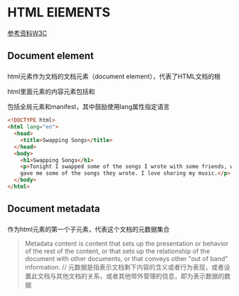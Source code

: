 # HTML ElEMENTS

[参考资料W3C](https://www.w3.org/TR/2017/REC-html52-20171214/index.html#contents)

## Document element

### <html>

html元素作为文档的文档元素（document element），代表了HTML文档的根

html里面元素的内容元素包括<body>和<head>

包括全局元素和manifest，其中鼓励使用lang属性指定语言

```html
<!DOCTYPE html>
<html lang="en">
  <head>
    <title>Swapping Songs</title>
  </head>
  <body>
    <h1>Swapping Songs</h1>
    <p>Tonight I swapped some of the songs I wrote with some friends, who
    gave me some of the songs they wrote. I love sharing my music.</p>
  </body>
</html>
```

## Document metadata

### <head>

作为html元素的第一个子元素，代表这个文档的元数据集合

> Metadata content is content that sets up the presentation or behavior of the rest of the content, or that sets up the relationship of the document with other documents, or that conveys other "out of band" information.  // 元数据是指表示文档剩下内容的含义或者行为表现，或者设置此文档与其他文档的关系，或者其他带外管理的信息，即为表示数据的数据

### <title>

head里面的元数据，只能包含一个title元素，表示文档的名字或者主题

### <base>

元数据，唯一，设置此文档的主URL

`<base href="https://www.example.com/news/index.html">`

###  <link>

元数据，指定html文档连接其他资源文件如css

属性rel，必须，指定链接的类型

href，指定链接的文件地址

type，指定文件的MIME类型

### <meta>

元数据，用来表示不能被其他元数据标签如<base>等表示的多种元数据

属性name，表示描述的数据的类型

属性content，指定元数据的内容

特别的，`<meta http-equiv="X-UA-Compatible" content="IE=edge"> `表示告诉IE8以何种方式去渲染网页

### <style>

通常用来设置css

## Sections

### <body>

代表文档的内容

body元素是段落的根目录

### <article>

代表一份完整的内容，可以是报纸杂志上面的文章短文等

一般在内容加入<h1-h6>元素以明确

### <section>

代表文档或应用的一段内容或者一个章节，一块相对独立的部分

一般在内容加入<h1-h6>元素已明确

### <nav>

代表页面中包含导航到其他页面的链接部分的内容

### <aside>

代表段落中与段落内容区分开的不同但是有关联的内容

### <h1-h6>

标题

### <header>

一般包含段落简介和导航说明的内容

### <footer>

一般包含者段落文章相关的信息说明，比如作者，版权说明，编写时间，相关链接等等

## Grouping content

### <p>

代表一个段落

### <address>

个人组织或者单位的联系信息，包括社交媒体，住址电话等等

### <hr>

代表段落级的变化，如主题转变，过渡段，场景转变

```html
<section>
  <h1>Communication</h1>
  <p>There are various methods of communication. This section
  covers a few of the important ones used by the project.</p>
  <hr>
  <p>Communication stones seem to come in pairs and have mysterious
  properties:</p>
  <ul>
    <li>They can transfer thoughts in two directions once activated
    if used alone.</li>
    <li>If used with another device, they can transfer one’s
    consciousness to another body.</li>
    <li>If both stones are used with another device, the
    consciousnesses switch bodies.</li>
  </ul>
  <hr>
  <p>Radios use the electromagnetic spectrum in the meter range and
  longer.</p>
  <hr>
  <p>Signal flares use the electromagnetic spectrum in the
  nanometer range.</p>
</section>
```



### <pre>

代表一块需要展示的内容

### <blockquote>

代表引用的内容块

### <ol>

代表一块有序列表内容

### <ul>

代表一块无序列表内容

### <li>

<ol> 或<ul>元素的子节点

### <dl>

表示一组术语描述组

### <dt>

表示一项术语

### <dd>

表示一项术语的描述

### <figure>

表示一些流内容(flow content),一般表示主流内容里面的一个独立的单元

### <figcaption>

表示<figure>里面内容的标题

### <main>

表示<body>里面的主体内容

### <div>

没有任何具体的语义，它表示他的子节点，可以用class lang title 等属性去标记常见的语意

## Text-level sematics

### <a>

有href属性，表示被其内容标记的超链接

无href属性，表示占位符，或者仅表示元素的内容

### <em>

表示强调重点内容

### <strong>

表示重要，严肃或者很急的内容

### <small>

表示附带的注释

### <s>

表示不再准确或者不在相关的内容，如过期的价格

### <cite>

表示内容的参考，必须包括内容的标题或者作者或者url的引用链接

### <q>

表示作者引用的修辞，属性cite指定一个链接以查看引用内容的位置

### <dfn>

表示术语的缩写的描述示例，通常与<abbr>一起使用

### <abbr>

常作为<dfn>的子元素,title属性描述术语的全称

### <ruby>

来展示东亚文字注音或字符注释 

### <rb>

### <rt>

### <rtc>

### <rp>

#### <data>

### <time>

### <code>

代表一段代码

### <var>

代表一个变量

### <samp>

代表程序和计算机输出的一段例子或者引用

### <kbd>

代表用户输入，通常是键盘，也可能代表其他如

### <sub> <sup>

<sub>是子脚本，而<sup>是超脚本，超脚本就是这段脚本约定的变量

### <i>

表示引用的术语，专有名词，不同语境的词汇等等

### <b>

代表一系列不带有重要性暗示含义的文本如文章的关键词等等

### <u>

注释

### <mark>

表示标记

### <bdi>

 Text directionality isolation 

### <bdo>

 Text directionality formatting 

### <span>

类似<div>,没有语义上的标记含义，通常设置属性以语义化

### <br>

换行

### <wbr>

表示换行机会，我的理解是语义化的占位符

## Edit

### <ins>

常包含在<aside>内，表示文档的添加说明	

### <del>

表示文档中删除的部分

## Embedded content（嵌入式内容）

### <picture>

通常作为<img>的母元素，设置属性为其子元素提供源数据或者说明

### <source>

代表资源的容器

### <img>

嵌入的图像，可设置多个属性

### <iframe>

代表一个嵌套的浏览器上下文，可以是指向本页面也可以是其他页面

### <embed>

为外部应用或者交互式内容提供集成点，比如flash

#### <object>

表示一个外部的嵌入式对像，可以是图片也可以是插件，或者浏览器页面的一部分上下文

### <param>

无任何特殊含义，常用于<object>的内子元素

### <video>

用于视频或者带字幕的音频

### <audio>

声音或者音频

### <track>

用于为媒体元素指定明确的外部文本

### <map>

通常作为<area>或者<img>的母元素，定义一块地图

### <area>

代表地图上相应的区域及其超链接，或者地图上面的死区

## Links

Links代表两种资源之间的连接，其中一种是当前的文档

有两种类型的links：

1. 指向外部资源的链接，通常用于扩展本文档的内容
2. 超链接，导航向的外部资源

### <a> <area>

### <link>

## Tabular data

### <table>

代表多个维度的数据集合

### <caption>

表示表格的标题

### <colgroup>

代表表格的列的组合

### <col>

代表表格的一列，no end tag

### <tbody>

表示一块数据

### <thead>

一块数据的标题,通常忽略end tag

### <tfoot>

一块数据的注脚,通常忽略end tag

### <tr>

表示一行数据单元格,通常忽略end tag

### <td>

表示一个数据单元格,通常忽略end tag

### <th>

表示一个数据单元格的标题，可以理解为加粗的<td>,通常忽略end tag

```html
<table>
  <thead>
  <tr>
    <th>
    <th>2008
    <th>2007
    <th>2006
  <tbody>
  <tr>
    <th>Net sales
    <td>$ 32,479
    <td>$ 24,006
    <td>$ 19,315
  <tr>
    <th>Cost of sales
    <td>  21,334
    <td>  15,852
    <td>  13,717
  <tbody>
  <tr>
    <th>Gross margin
    <td>$ 11,145
    <td>$  8,154
    <td>$  5,598
  <tfoot>
  <tr>
    <th>Gross margin percentage
    <td>34.3%
    <td>34.0%
    <td>29.0%
</table>
```



## Forms

### <form>

表示一组可以编辑并且提交给服务器的数据集

### <label>

表示用户接口的标题

### <input> 



### <button>

### <select>

代表在一组选项中进行选择的控件

### <datalist>

作为<option>的母元素，一组数据选项

### <optgruop>

一组<option>

### <option>

选项

### <textarea>

As a child of a `select` element.

As a child of a `datalist` element.

As a child of an `optgroup` element.

### <output>

代表一组数据的结果

### <progress>

代表完成任务的的进度

### <meter>

代表一组标量的测量

### <fieldset>

代表一组相同主题的表单控件

### <legend>

一组表单控件的的标题

## Interactive elements

### <details>

表示公开小部件，用户可以从该小部件获得附加信息或控件 

### <summary>

作为<detail>的子元素，表示说明，概览

### <dialog>

表示一组交互的对话容器

## Scripting

### <script>

src指定外联的js文件，或者直接嵌入，也可以指定type类型

### <noscript>

表示容器，如果浏览器禁用脚本就会启用，如果脚本正常执行那么什么都不会显示

### <template>

在dom中并不会表示任何节点，也就是浏览器渲染时这个元素可忽略

用于声明可以通过脚本克隆并插入到文档中的HTML片段 

### <canvas>

画布，用于渲染游戏图像，图像

## 关于DOCTYPE

> DOCTYPEs are required for legacy reasons. When omitted, browsers tend to use a different rendering mode that is incompatible with some specifications. Including the DOCTYPE in a document ensures that the browser makes a best-effort attempt at following the relevant specifications. 

简而言之就是忽略DOCTYPE的话会导致浏览器尝试使用不同的渲染模式，而这种渲染模式可能会导致与某些规范冲突，声明DOCTYPE保证浏览器尽最大可能遵循相关规范
